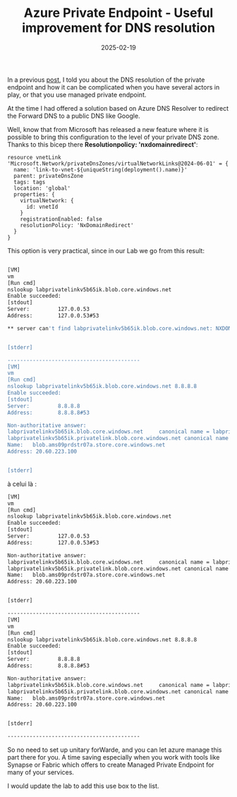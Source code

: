 ﻿---
layout: post
title: Azure Private Endpoint - Useful improvement for DNS resolution
date: 2025-02-19
categories: [ "Azure", "Network", "Private Endpoint" ]
githubcommentIdtoreplace: 
---

In a previous [post](https://woivre.com/blog/2023/11/azure-policy-api-version-hell), I told you about the DNS resolution of the private endpoint and how it can be complicated when you have several actors in play, or that you use managed private endpoint.

 At the time I had offered a solution based on Azure DNS Resolver to redirect the Forward DNS to a public DNS like Google.

 Well, know that from Microsoft has released a new feature where it is possible to bring this configuration to the level of your private DNS zone. Thanks to this bicep there __Resolutionpolicy: 'nxdomainredirect'__:

```bicep
resource vnetLink 'Microsoft.Network/privateDnsZones/virtualNetworkLinks@2024-06-01' = {
  name: 'link-to-vnet-${uniqueString(deployment().name)}'
  parent: privateDnsZone
  tags: tags
  location: 'global'
  properties: {
    virtualNetwork: {
      id: vnetId
    }
    registrationEnabled: false
    resolutionPolicy: 'NxDomainRedirect'
  }
}
```

This option is very practical, since in our Lab we go from this result:

```bash

[VM]
vm
[Run cmd]
nslookup labprivatelinkv5b65ik.blob.core.windows.net
Enable succeeded:
[stdout]
Server:         127.0.0.53
Address:        127.0.0.53#53

** server can't find labprivatelinkv5b65ik.blob.core.windows.net: NXDOMAIN


[stderr]

------------------------------------------
[VM]
vm
[Run cmd]
nslookup labprivatelinkv5b65ik.blob.core.windows.net 8.8.8.8
Enable succeeded:
[stdout]
Server:         8.8.8.8
Address:        8.8.8.8#53

Non-authoritative answer:
labprivatelinkv5b65ik.blob.core.windows.net     canonical name = labprivatelinkv5b65ik.privatelink.blob.core.windows.net.
labprivatelinkv5b65ik.privatelink.blob.core.windows.net canonical name = blob.ams09prdstr07a.store.core.windows.net.
Name:   blob.ams09prdstr07a.store.core.windows.net
Address: 20.60.223.100


[stderr]
```

à celui là :

```bash
[VM]
vm
[Run cmd]
nslookup labprivatelinkv5b65ik.blob.core.windows.net
Enable succeeded:
[stdout]
Server:         127.0.0.53
Address:        127.0.0.53#53

Non-authoritative answer:
labprivatelinkv5b65ik.blob.core.windows.net     canonical name = labprivatelinkv5b65ik.privatelink.blob.core.windows.net.
labprivatelinkv5b65ik.privatelink.blob.core.windows.net canonical name = blob.ams09prdstr07a.store.core.windows.net.
Name:   blob.ams09prdstr07a.store.core.windows.net
Address: 20.60.223.100


[stderr]

------------------------------------------
[VM]
vm
[Run cmd]
nslookup labprivatelinkv5b65ik.blob.core.windows.net 8.8.8.8
Enable succeeded:
[stdout]
Server:         8.8.8.8
Address:        8.8.8.8#53

Non-authoritative answer:
labprivatelinkv5b65ik.blob.core.windows.net     canonical name = labprivatelinkv5b65ik.privatelink.blob.core.windows.net.
labprivatelinkv5b65ik.privatelink.blob.core.windows.net canonical name = blob.ams09prdstr07a.store.core.windows.net.
Name:   blob.ams09prdstr07a.store.core.windows.net
Address: 20.60.223.100


[stderr]

------------------------------------------
```

So no need to set up unitary forWarde, and you can let azure manage this part there for you. A time saving especially when you work with tools like Synapse or Fabric which offers to create Managed Private Endpoint for many of your services.

I would update the lab to add this use box to the list.

